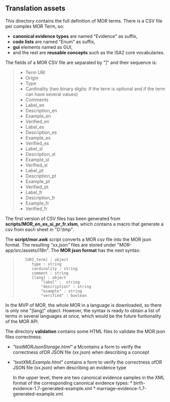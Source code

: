 ## Translation assets

This directory contains the full definition of MOR terms. There is a CSV file per complex MOR Term, so:
* **canonical evidence types** are named "Evidence" as suffix, 
* **code lists** are named "Enum" as suffix, 
* **gui** elements named as GUI,
* and the rest are **reusable concepts** such as the ISA2 core vocabularies.

The fields of a MOR CSV file are separated by "|" and their sequence is:
>	* Term URI
>	* Origin
>	* Type
>	* Cardinality (two binary digits:  if the term is optional and  if the term can have several values)
>	* Comments
>	* Label_en
>	* Description_en
>	* Example_en
>	* Verified_en
>	* Label_es
>	* Description_es
>	* Example_es
>	* Verified_es
>	* Label_sl
>	* Description_sl
>	* Example_sl
>	* Verified_sl
>	* Label_pt
>	* Description_pt
>	* Example_pt
>	* Verified_pt
>	* Label_fr
>	* Description_fr
>	* Example_fr
>	* Verified_fr

The first version of CSV files has been generated from **scripts/MOR_en_es_si_pr_fr.xlsm**, which contains a macro that generate a csv from each sheet in "D:\tmp". 

The **script/mor.awk** script converts a MOR csv file into the MOR json format. The resulting _"xx.json"_ files are stored under "MOR-app/src/assets/i18n".
The **MOR json format** has the next syntax:
>	     [URI_term] : object
>	     	type : string
>	     	cardinality : string
>	     	comment : string
>	     	[lang] : object
>	     		"label" :  string
>	     		"description" : string
>	     		"example" : string
>	     		"verified" : boolean

In the MVP of MOR, the whole MOR in a language is downloaded, so there is only one "[lang]" object. However, the syntax is ready to obtain a list of terms in several languages at once, which would be the future funtionality of the MOR API.

The directory **validation** contains some HTML files to validate the MOR json files correctness:
* _"testMORJsonStorage.html"_  a Mcontains a form to verify the correctness ofOR JSON file (xx.json) when describing a concept 
 
* _"testXMLExample.html"_ contains a form to verify the correctness ofOR JSON file (xx.json) when describing an evidence type
	<p>In the upper level, there are two canonical evidence samples in the XML format of the corresponding canonical evidence types:
		* birth-evidence-1.7-generated-example.xml
		* marriage-evidence-1.7-generated-example.xml</p>

